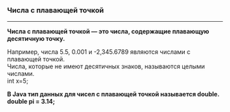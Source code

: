 ### Числа с плавающей точкой
***
**Числа с плавающей точкой — это числа, содержащие плавающую десятичную точку.**

Например, числа 5.5, 0.001 и -2,345.6789 являются числами с плавающей точкой.    
Числа, которые не имеют десятичных знаков, называются целыми числами.    
int x=5;

**В Java тип данных для чисел с плавающей точкой называется double.  
double pi = 3.14;**